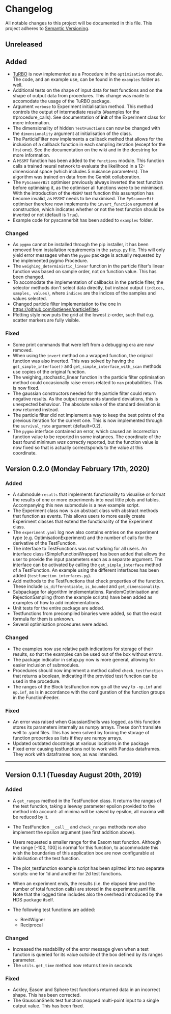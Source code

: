 # Changelog

All notable changes to this project will be documented in this file.
This project adheres to [Semantic Versioning](http://semver.org/).

## Unreleased

## Added

* [TuRBO](https://github.com/uber-research/TuRBO) is now implemented as a
  Procedure in the `optimisation` module. The code, and an example use, can be
  found in the `examples` folder as well.
* Additional tests on the shape of input data for test functions and on the
  shape of output data from procedures. This change was made to accomodate the
  usage of the TuRBO package.
* Argument `verbose` to Experiment initialisation method. This method controls
  the output of intermediate results (#samples for the #procedure_calls). See
  documentation of __init__ of the Experiment class for more information.
* The dimensionality of hidden `TestFunction`s can now be changed with the
  `dimensionality` argument at initialisation of the class.
* The ParticleFilter now implements a callback method that allows for the
  inclusion of a callback function in each sampling iteration (except for
  the first one). See the documentation on the wiki and in the docstring for
  more information.
* A `MSSM7` function has been added to the `functions` module. This function
  calls a trained neural network to evaluate the likelihood in a 12-dimensional
  space (which includes 5 nuisance parameters). The algorithm was trained on 
  data from the Gambit collaboration.
* The `PyScannerBit` optimiser previously always inverted the test function
  before optimising it, as the optimiser all functions were to be minimised.
  With the introduction of the `MSSM7` test function this assumption has 
  become invalid, as `MSSM7` needs to be maximised. The `PyScannerBit`
  optimiser therefore now implements the `invert_function` argument at
  construction, which indicates whether or not the test function should be
  inverted or not (default is `True`).
* Example code for pyscannerbit has been added to `examples` folder.

### Changed

* As `pygmo` cannot be installed through the pip installer, it has been
  removed from installation requirements in the `setup.py` file. This will only
  yield error messages when the `pygmo` package is actually requested by the
  implemented pygmo Procedure.
* The `weighing_deterministic_linear` function in the particle filter's linear
  function was based on sample order, not on function value. This has been
  changed.
* To accomodate the implementation of callbacks in the particle filter, the
  selector methods don't select data directly, but instead output `(indices,
  samples, values)`, where `indices` are the indices of the samples and values
  selected.
* Changed particle filter implementation to the one in
  https://github.com/bstienen/particlefilter.
* Plotting style now puts the grid at the lowest z-order, such that e.g.
  scatter markers are fully visible.

### Fixed

* Some print commands that were left from a debugging era are now removed.
* When using the `invert` method on a wrapped function, the original function
  was also inverted. This was solved by having the `get_simple_interface()`
  and `get_simple_interface_with_scan` methods use copies of the original
  function.
* The weighing_stochastic_linear function in the particle filter optimisation
  method could occasionally raise errors related to `nan` probabilities. This
  is now fixed.
* The gaussian constructors needed for the particle filter could return negative
  results. As the output represents standard deviations, this is unexpected
  behaviour. The absolute value of the standard deviation is now returned
  instead.
* The particle filter did not implement a way to keep the best points of the
  previous iteration for the current one. This is now implemented through the
  `survival_rate` argument (default=0.2).
* The `pygmo` interface contained an error, which caused an incorrection
  function value to be reported in some instances. The coordinate of the best
  found minimum *was* correctly reported, but the function value is now fixed
  so that is actually correctsponds to the value at this coordinate.

## Version 0.2.0 (Monday February 17th, 2020)

### Added

* A submodule `results` that implements functionality to visualise or format
  the results of one or more experiments into neat little plots and tables.
  Accompanying this new submodule is a new example script.
* The Experiment class now is an abstract class with abstract methods that
  function as events. This allows users to more easily create Experiment
  classes that extend the functionality of the Experiment class.
* The `experiment.yaml` log now also contains entries on the experiment type
  (e.g. OptimisationExperiment) and the number of calls for the derivative
  of the TestFunction.
* The interface to TestFunctions was not working for all users. An interface
  class (SimpleFunctionWrapper) has been added that allows the user to provide
  the input parameters each as a separate argument. The interface can be
  activated by calling the `get_simple_interface` method of a TestFunction. An
  example using the different interfaces has been added
  (`testfunction_interfaces.py`).
* Add methods to the TestFunctions that check properties of the function. These
  include `is_differentiable`, `is_bounded` and `get_dimensionality`.
* Subpackage for algorithm implementations. RandomOptimisation and
  RejectionSampling (from the example scripts) have been added as examples of
  how to add implementations.
* Unit tests for the entire package are added.
* Testfunctions from precompiled binaries were added, so that the exact
  formula for them is unknown.
* Several optimisation procedures were added.

### Changed

* The examples now use relative path indications for storage of their results,
  so that the examples can be used out of the box without errors.
* The package indicator in setup.py now is more general, allowing for easier
  inclusion of submodules.
* Procedures should now implement a method called `check_testfunction` that
  returns a boolean, indicating if the provided test function can be used in
  the procedure.
* The ranges of the Block testfunction now go all the way to `-np.inf` and 
  `np.inf`, as is in accordance with the configuration of the function groups
  in the FunctionFeeder.

### Fixed

* An error was raised when GaussianShells was logged, as this function stores
  its parameters internally as numpy arrays. These don't translate well to
  .yaml files. This has been solved by forcing the storage of function 
  properties as lists if they are numpy arrays.
* Updated outdated docstrings at various locations in the package
* Fixed error causing testfunctions not to work with Pandas dataframes. They
  work with dataframes now, as was intended.
  
---

## Version 0.1.1 (Tuesday August 20th, 2019)

### Added

* A `get_ranges` method in the TestFunction class. It returns the ranges of the
  test function, taking a leeway parameter epsilon provided to the method into
  account: all minima will be raised by epsilon, all maxima will be reduced by
  it.
* The TestFunction `__call__` and `check_ranges` methods now also implement the
  epsilon argument (see first addition above).
* Users requested a smaller range for the Easom test function. Although the
  range [-100, 100] is normal for this function, to accommodate this wish the
  boundaries of this application box are now configurable at initialisation
  of the test function.
* The plot_testfunction example script has been splitted into two separate
  scripts: one for 1d and another for 2d test functions.
* When an experiment ends, the results (i.e. the elapsed time and the number
  of total function calls) are stored in the experiment.yaml file. Note that
  the logged time includes also the overhead introduced by the HDS package
  itself.
* The following test functions are added:

  * BreitWigner
  * Reciprocal

### Changed

* Increased the readability of the error message given when a test function is
  queried for its value outside of the box defined by its ranges parameter.
* The `utils.get_time` method now returns time in seconds

### Fixed

* Ackley, Easom and Sphere test functions returned data in an incorrect shape.
  This has been corrected.
* The GaussianShells test function mapped multi-point input to a single output
  value. This has been fixed.
